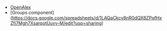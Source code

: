 - [OpenAlex](https://docs.openalex.org/)
- [Groups component] (https://docs.google.com/spreadsheets/d/1LAQaCkcy8nR0dQX8ZPqfHxZfi7Mgh7XsarqotUuvv-M/edit?usp=sharing)
